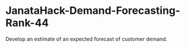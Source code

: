 # JanataHack-Demand-Forecasting-Rank-44
Develop an estimate of an expected forecast of customer demand.
